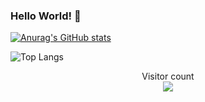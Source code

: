 ### Hello World! 👋

[![Anurag's GitHub stats](https://github-readme-stats.vercel.app/api?username=RayMightBeWrong&show_icons=true&theme=radical)](https://github.com/anuraghazra/github-readme-stats)

![Top Langs](https://github-readme-stats.vercel.app/api/top-langs/?username=RayMightBeWrong&show_icons=true&theme=radical)

<p align="center"> 
  Visitor count<br>
  <img src="https://profile-counter.glitch.me/RayMightBeWrong/count.svg" />
</p>
<!--
**RayMightBeWrong/RayMightBeWrong** is a ✨ _special_ ✨ repository because its `README.md` (this file) appears on your GitHub profile.

Here are some ideas to get you started:

- 🔭 I’m currently working on ...
- 🌱 I’m currently learning ...
- 👯 I’m looking to collaborate on ...
- 🤔 I’m looking for help with ...
- 💬 Ask me about ...
- 📫 How to reach me: ...
- 😄 Pronouns: ...
- ⚡ Fun fact: ...
-->
